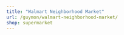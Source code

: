 ```yaml
---
title: "Walmart Neighborhood Market"
url: /guymon/walmart-neighborhood-market/
shop: supermarket
---
```


